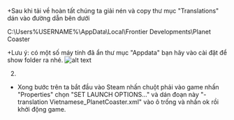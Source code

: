 +Sau khi tải về hoàn tất chúng ta giải nén và copy thư mục "Translations" dán vào đường dẫn bên dưới

C:\Users\%USERNAME%\AppData\Local\Frontier Developments\Planet Coaster ​

+Lưu ý: có một số máy tính đã ẩn thư mục "Appdata" bạn hãy vào cài đặt để show folder ra nhé.
![​alt text](https://3.pik.vn/20175f2923a7-8b0e-4b00-8e8a-6f6deffbdebc.png)

2.

- Xong bước trên ta bắt đầu vào Steam nhấn chuột phải vào game nhấn "Properties" chọn "SET LAUNCH OPTIONS..." và dán đoạn này "-translation Vietnamese_PlanetCoaster.xml" vào ô trống và nhấn ok rồi khởi động game.

